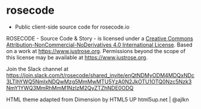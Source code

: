 # rosecode
  - Public client-side source code for rosecode.io
  
  ROSECODE - Source Code & Story - is licensed under a 
	<a rel="license" href="http://creativecommons.org/licenses/by-nc-nd/4.0/">
	Creative Commons Attribution-NonCommercial-NoDerivatives 4.0 International License</a>. 
	Based on a work at <a xmlns:dct="http://purl.org/dc/terms/" href="https://www.justrose.org" rel="dct:source">
	https://www.justrose.org</a>. Permissions beyond the scope of this license may be available at
	<a xmlns:cc="http://creativecommons.org/ns#" href="https://www.justrose.org" rel="cc:morePermissions">
	https://www.justrose.org</a>. 
	
  Join the Slack channel at https://join.slack.com/t/rosecode/shared_invite/enQtNDMyODM4MDQxNDc3LTlhYWQ5NmIxNDQwMzg5MmMwMTU5YzA0N2JkOTU1OTQ0Nzc5Nzk3NmY1YWQ3MmRhMmM1NzIzM2QyZTZhNDE0ODQ
  
  HTML theme adapted from Dimension by HTML5 UP
	html5up.net | @ajlkn
